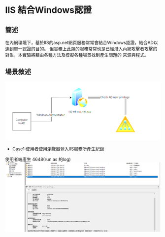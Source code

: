 # IIS 結合Windows認證

## 簡述
在內網環境下，基於IIS的asp.net網頁服務常常會結合Windows認證，結合AD以達到單一認證的目的。
但實務上此類的服務常常也是已經潛入內網攻擊者攻擊的對象，本實驗將藉由各種方法及模擬各種場景找到產生問題的
來源與程式。

## 場景敘述

![圖 1](../images/e971dd1031eb0376ac2ca0bbca0463473b78bcf1037feac3b6da789e7008799b.png)

- Case1:使用者使用瀏覽器登入IIS服務所產生紀錄

使用者端產生 4648(run as 的log)
![圖 2](../images/7c3e4e7d4e72fc6394d44b9a92a33f585f8b858743653d920658a66005aad5b1.png)  

